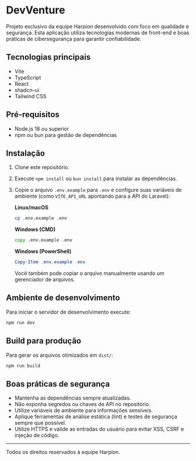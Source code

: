 # DevVenture

Projeto exclusivo da equipe Harpion desenvolvido com foco em qualidade e segurança. Esta aplicação utiliza tecnologias modernas de front-end e boas práticas de cibersegurança para garantir confiabilidade.

## Tecnologias principais
- Vite
- TypeScript
- React
- shadcn-ui
- Tailwind CSS

## Pré-requisitos
- Node.js 18 ou superior
- npm ou bun para gestão de dependências

## Instalação
1. Clone este repositório.
2. Execute `npm install` ou `bun install` para instalar as dependências.
3. Copie o arquivo `.env.example` para `.env` e configure suas variáveis de ambiente (como `VITE_API_URL` apontando para a API do Laravel):

   **Linux/macOS**

   ```bash
   cp .env.example .env
   ```

   **Windows (CMD)**

   ```cmd
   copy .env.example .env
   ```

   **Windows (PowerShell)**

   ```powershell
   Copy-Item .env.example .env
   ```

   Você também pode copiar o arquivo manualmente usando um gerenciador de arquivos.

## Ambiente de desenvolvimento
Para iniciar o servidor de desenvolvimento execute:

```bash
npm run dev
```

## Build para produção
Para gerar os arquivos otimizados em `dist/`:

```bash
npm run build
```

## Boas práticas de segurança
- Mantenha as dependências sempre atualizadas.
- Não exponha segredos ou chaves de API no repositório.
- Utilize variáveis de ambiente para informações sensíveis.
- Aplique ferramentas de análise estática (lint) e testes de segurança sempre que possível.
- Utilize HTTPS e valide as entradas do usuário para evitar XSS, CSRF e injeção de código.


---
Todos os direitos reservados à equipe Harpion.
